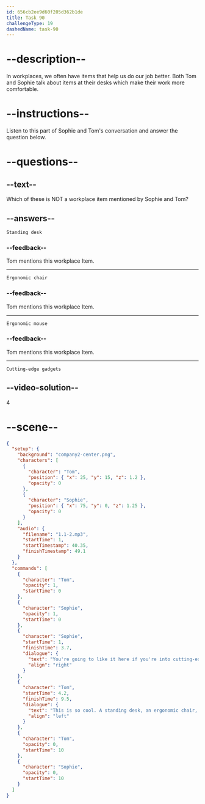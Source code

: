 ```yaml
---
id: 656cb2ee9d60f205d362b1de
title: Task 90
challengeType: 19
dashedName: task-90
---
```


<!--
AUDIO REFERENCE:
Sophie: Yeah. Here in the company, they are very attentive to these details. You are going to like it here if you are into cutting-edge gadgets.
Tom: This is so cool. A Standing Desk, an ergonomic chair and an ergonomic mouse. Man, everything is perfect. I'm in love with this place!
-->

# --description--

In workplaces, we often have items that help us do our job better. Both Tom and Sophie talk about items at their desks which make their work more comfortable.

# --instructions--

Listen to this part of Sophie and Tom's conversation and answer the question below.

# --questions--

## --text--

Which of these is NOT a workplace item mentioned by Sophie and Tom?

## --answers--

`Standing desk`

### --feedback--

Tom mentions this workplace Item.

---

`Ergonomic chair`

### --feedback--

Tom mentions this workplace Item.

---

`Ergonomic mouse`

### --feedback--

Tom mentions this workplace Item.

---

`Cutting-edge gadgets`

## --video-solution--

4

# --scene--

```json
{
  "setup": {
    "background": "company2-center.png",
    "characters": [
      {
        "character": "Tom",
        "position": { "x": 25, "y": 15, "z": 1.2 },
        "opacity": 0
      },
      {
        "character": "Sophie",
        "position": { "x": 75, "y": 0, "z": 1.25 },
        "opacity": 0
      }
    ],
    "audio": {
      "filename": "1.1-2.mp3",
      "startTime": 1,
      "startTimestamp": 40.35,
      "finishTimestamp": 49.1
    }
  },
  "commands": [
    {
      "character": "Tom",
      "opacity": 1,
      "startTime": 0
    },
    {
      "character": "Sophie",
      "opacity": 1,
      "startTime": 0
    },
    {
      "character": "Sophie",
      "startTime": 1,
      "finishTime": 3.7,
      "dialogue": {
        "text": "You're going to like it here if you're into cutting-edge gadgets.",
        "align": "right"
      }
    },
    {
      "character": "Tom",
      "startTime": 4.2,
      "finishTime": 9.5,
      "dialogue": {
        "text": "This is so cool. A standing desk, an ergonomic chair, and an ergonomic mouse.",
        "align": "left"
      }
    },
    {
      "character": "Tom",
      "opacity": 0,
      "startTime": 10
    },
    {
      "character": "Sophie",
      "opacity": 0,
      "startTime": 10
    }
  ]
}
```
